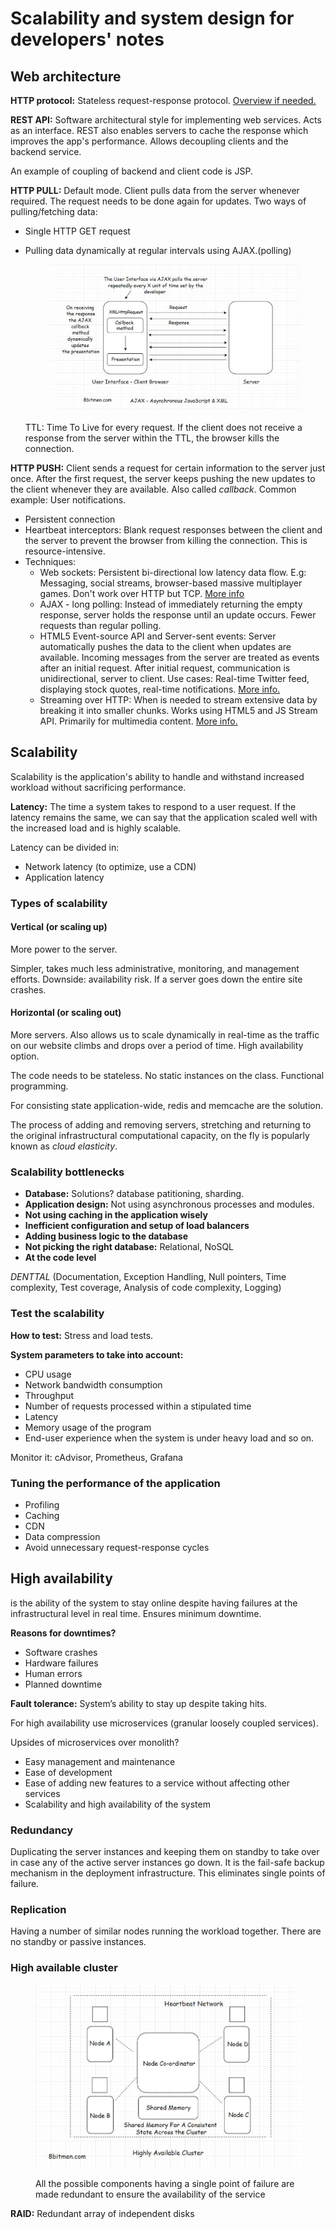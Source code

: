 # Scalability and system design for developers' notes

## Web architecture

**HTTP protocol:** Stateless request-response protocol. [Overview if needed.](https://developer.mozilla.org/en-US/docs/Web/HTTP/Overview)

**REST API:** Software architectural style for implementing web services. Acts as an interface. REST also enables servers to cache the response which improves the app's performance. Allows decoupling clients and the backend service.

An example of coupling of backend and client code is JSP.

**HTTP PULL:** Default mode. Client pulls data from the server whenever required. The request needs to be done again for updates. Two ways of pulling/fetching data:

* Single HTTP GET request
*   Pulling data dynamically at regular intervals using AJAX.(polling)

    <figure><img src="../../.gitbook/assets/image.png" alt=""><figcaption></figcaption></figure>

    TTL: Time To Live for every request. If the client does not receive a response from the server within the TTL, the browser kills the connection.

**HTTP PUSH:** Client sends a request for certain information to the server just once. After the first request, the server keeps pushing the new updates to the client whenever they are available. Also called _callback_. Common example: User notifications.

* Persistent connection
* Heartbeat interceptors: Blank request responses between the client and the server to prevent the browser from killing the connection. This is resource-intensive.
* Techniques:
  * Web sockets: Persistent bi-directional low latency data flow. E.g: Messaging, social streams, browser-based massive multiplayer games. Don't work over HTTP but TCP. [More info](https://developer.mozilla.org/en-US/docs/Web/API/WebSockets\_API)
  * AJAX  - long polling: Instead of immediately returning the empty response, server holds the response until an update occurs. Fewer requests than regular polling.&#x20;
  * HTML5 Event-source API and Server-sent events: Server automatically pushes the data to the client when updates are available. Incoming messages from the server are treated as events after an initial request. After initial request, communication is unidirectional, server to client. Use cases: Real-time Twitter feed, displaying stock quotes, real-time notifications. [More info.](https://developer.mozilla.org/en-US/docs/Web/API/Server-sent\_events)
  * Streaming over HTTP: When is needed to stream extensive data by breaking it into smaller chunks. Works using HTML5 and JS Stream API. Primarily for multimedia content. [More info.](https://developer.mozilla.org/en-US/docs/Web/API/Streams\_API/Concepts)

## Scalability

Scalability is the application's ability to handle and withstand increased workload without sacrificing performance.

**Latency:** The time a system takes to respond to a user request. If the latency remains the same, we can say that the application scaled well with the increased load and is highly scalable.

Latency can be divided in:

* Network latency (to optimize, use a CDN)
* Application latency

### Types of scalability

#### Vertical (or scaling up)

More power to the server.

Simpler, takes much less administrative, monitoring, and management efforts. Downside: availability risk. If a server goes down the entire site crashes.

#### Horizontal (or scaling out)

More servers. Also allows us to scale dynamically in real-time as the traffic on our website climbs and drops over a period of time. High availability option.

The code needs to be stateless. No static instances on the class. Functional programming.

For consisting state application-wide, redis and memcache are the solution.

The process of adding and removing servers, stretching and returning to the original infrastructural computational capacity, on the fly is popularly known as _cloud elasticity_.

### Scalability bottlenecks

* **Database:** Solutions? database patitioning, sharding.
* **Application design:** Not using asynchronous processes and modules.
* **Not using caching in the application wisely**
* **Inefficient configuration and setup of load balancers**
* **Adding business logic to the database**
* **Not picking the right database:** Relational, NoSQL
* **At the code level**

_DENTTAL_ (Documentation, Exception Handling, Null pointers, Time complexity, Test coverage, Analysis of code complexity, Logging)

### Test the scalability

**How to test:** Stress and load tests.

**System parameters to take into account:**

* CPU usage
* Network bandwidth consumption
* Throughput
* Number of requests processed within a stipulated time
* Latency
* Memory usage of the program
* End-user experience when the system is under heavy load and so on.

Monitor it: cAdvisor, Prometheus, Grafana

### Tuning the performance of the application

* Profiling
* Caching
* CDN
* Data compression
* Avoid unnecessary request-response cycles

## High availability

is the ability of the system to stay online despite having failures at the infrastructural level in real time. Ensures minimum downtime.

**Reasons for downtimes?**

* Software crashes
* Hardware failures
* Human errors
* Planned downtime

**Fault tolerance:** System’s ability to stay up despite taking hits.

For high availability use microservices (granular loosely coupled services).

Upsides of microservices over monolith?

* Easy management and maintenance
* Ease of development
* Ease of adding new features to a service without affecting other services
* Scalability and high availability of the system

### Redundancy

Duplicating the server instances and keeping them on standby to take over in case any of the active server instances go down. It is the fail-safe backup mechanism in the deployment infrastructure. This eliminates single points of failure.

### Replication

Having a number of similar nodes running the workload together. There are no standby or passive instances.

### High available cluster

<figure><img src="../../.gitbook/assets/image (3).png" alt=""><figcaption><p>All the possible components having a single point of failure are made redundant to ensure the availability of the service</p></figcaption></figure>

**RAID:** Redundant array of independent disks

